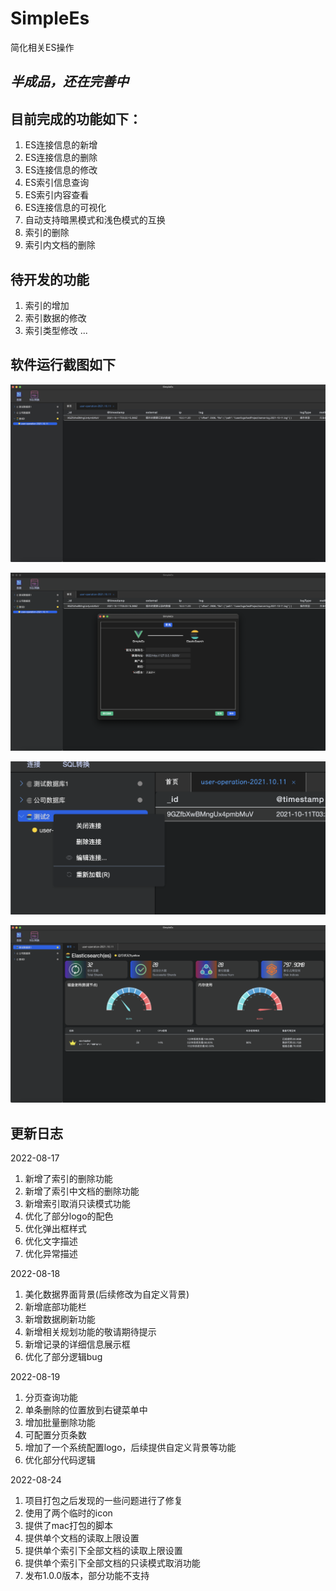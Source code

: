 # SimpleEs
简化相关ES操作

## *半成品，还在完善中*
## 目前完成的功能如下：
1. ES连接信息的新增
2. ES连接信息的删除
3. ES连接信息的修改
4. ES索引信息查询
5. ES索引内容查看
6. ES连接信息的可视化
7. 自动支持暗黑模式和浅色模式的互换
8. 索引的删除
9. 索引内文档的删除

## 待开发的功能
1. 索引的增加
2. 索引数据的修改
3. 索引类型修改
...

## 软件运行截图如下

![407DB58A-260C-4B32-931B-BDBD06EA1A03](https://raw.githubusercontent.com/hanhuafeng/pic_factory/master/407DB58A-260C-4B32-931B-BDBD06EA1A03.png)

![image-20211014231213007](https://raw.githubusercontent.com/hanhuafeng/pic_factory/master/image-20211014231213007.png)

![image-20211014231237944](https://raw.githubusercontent.com/hanhuafeng/pic_factory/master/image-20211014231237944.png)

![image-20211014231318941](https://raw.githubusercontent.com/hanhuafeng/pic_factory/master/image-20211014231318941.png)

## 更新日志
2022-08-17
1. 新增了索引的删除功能
2. 新增了索引中文档的删除功能
3. 新增索引取消只读模式功能
4. 优化了部分logo的配色
5. 优化弹出框样式
6. 优化文字描述
7. 优化异常描述

2022-08-18
1. 美化数据界面背景(后续修改为自定义背景)
2. 新增底部功能栏
3. 新增数据刷新功能
4. 新增相关规划功能的敬请期待提示
5. 新增记录的详细信息展示框
6. 优化了部分逻辑bug

2022-08-19
1. 分页查询功能
2. 单条删除的位置放到右键菜单中
3. 增加批量删除功能
4. 可配置分页条数
5. 增加了一个系统配置logo，后续提供自定义背景等功能
6. 优化部分代码逻辑

2022-08-24
1. 项目打包之后发现的一些问题进行了修复
2. 使用了两个临时的icon
3. 提供了mac打包的脚本
4. 提供单个文档的读取上限设置
5. 提供单个索引下全部文档的读取上限设置
6. 提供单个索引下全部文档的只读模式取消功能
7. 发布1.0.0版本，部分功能不支持
